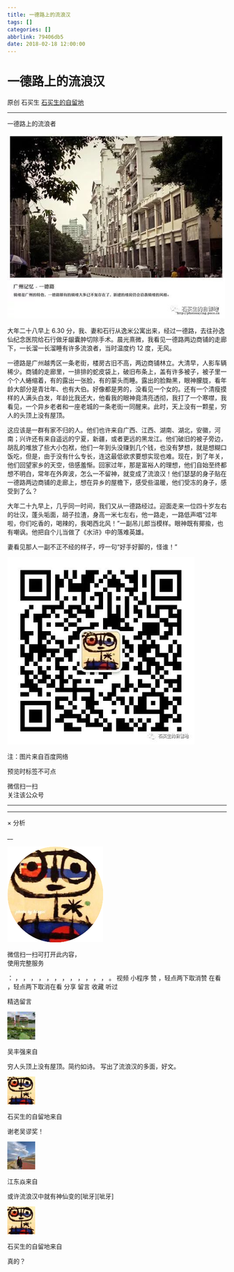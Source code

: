 ```yaml
---
title: 一德路上的流浪汉
tags: []
categories: []
abbrlink: 79406db5
date: 2018-02-18 12:00:00
---
```


#  一德路上的流浪汉

原创  石买生  [ 石买生的自留地 ](javascript:void\(0\);)

__ _ _ _ _

一德路上的流浪者

![](20180218一德路上的流浪汉/img1.jpg)

大年二十八早上  6.30
分，我、妻和石行从逸米公寓出来，经过一德路，去往孙逸仙纪念医院给石行做牙龈囊肿切除手术。晨光熹微，我看见一德路两边商铺的走廊下，一长溜一长溜睡有许多流浪者，当时温度约
12  度，无风。

一德路是广州越秀区一条老街，楼房古旧不高，两边商铺林立。大清早，人影车辆稀少。商铺的走廊里，一排排的蛇皮袋上，破旧布条上，盖有许多被子，被子里一个个人蜷缩着，有的露出一张脸，有的蒙头而睡。露出的脸黝黑，眼神朦胧，看年龄大部分是青壮年、也有大伯。好像都是男的，没看见一个女的。还有一个清瘦摸样的人满头白发，年龄比我还大，他看我的眼神竟清亮透彻，我打了一个寒噤，我看见，一个异乡老者和一座老城的一条老街一同醒来。此时，天上没有一颗星，穷人的头顶上没有屋顶。

这应该是一群有家不归的人。他们也许来自广西、江西、湖南、湖北，安徽，河南；兴许还有来自遥远的宁夏，新疆，或者更远的黑龙江。他们破旧的被子旁边，胡乱的堆放了些大小包袱，他们一年到头没赚到几个钱，也没有梦想，就是想糊口饭吃，但是，由于没有什么专长，连这最低欲求要想实现也难。现在，到了年关，他们回望家乡的天空，倍感羞惭。回家过年，那是富裕人的理想，他们自始至终都想不明白，常年在外奔波，怎么一不留神，就变成了流浪汉！他们瑟瑟的身子贴在一德路两边商铺的走廊上，想在异乡的屋檐下，感受些温暖，他们受冻的身子，感受到了么？

大年二十九早上，几乎同一时间，我们又从一德路经过。迎面走来一位四十岁左右的壮汉，蓬头垢面，胡子拉渣，身高一米七左右，他一路走，一路低声唱“过年啦，你们吃香的，喝辣的，我喝西北风！”一副吊儿郎当模样。眼神既有揶揄，也有嘲讽。他把自个儿当做了《水浒》中的落难英雄。

妻看见那人一副不正不经的样子，哼一句“好手好脚的，怪谁！”

  

![](shared/img38.jpg)

注：图片来自百度网络

预览时标签不可点

微信扫一扫  
关注该公众号





****



****



×  分析

__

![作者头像](shared/img1.png)

微信扫一扫可打开此内容，  
使用完整服务

：  ，  ，  ，  ，  ，  ，  ，  ，  ，  ，  ，  ，  。  视频  小程序  赞  ，轻点两下取消赞  在看  ，轻点两下取消在看
分享  留言  收藏  听过

精选留言

![](shared/img16.jpg)

吴丰强来自

穷人头顶上没有屋顶。简约如诗。 写出了流浪汉的多面，好文。

![](shared/img4.jpg)

石买生的自留地来自

谢老吴谬奖！

![](shared/img5.jpg)

江东焱来自

或许流浪汉中就有神仙变的[呲牙][呲牙]

![](shared/img4.jpg)

石买生的自留地来自

真的？

